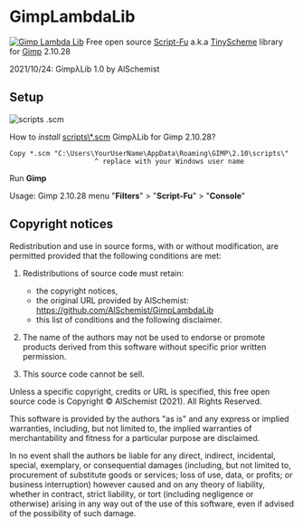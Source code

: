 # GimpLambdaLib
[![Gimp Lambda Lib](https://github.com/AlSchemist/GimpLambdaLib/wiki/images/iconGimpLambdaLib.webp)](https://github.com/AlSchemist/GimpLambdaLib/wiki)
Free open source [Script-Fu](https://docs.gimp.org/2.10/en/gimp-concepts-script-fu.html) a.k.a [TinyScheme](http://tinyscheme.sourceforge.net/home.html) library for [Gimp](https://www.gimp.org/) 2.10.28

2021/10/24: GimpλLib 1.0 by AlSchemist

## Setup
![scripts .scm](https://github.com/AlSchemist/GimpLambdaLib/wiki/images/filemngt-scripts.webp)

How to *install* [scripts\\\*.scm](https://github.com/AlSchemist/GimpLambdaLib/releases/tag/v1.0.0) GimpλLib for Gimp 2.10.28?
```
Copy *.scm "C:\Users\YourUserName\AppData\Roaming\GIMP\2.10\scripts\"  
                     ^ replace with your Windows user name
```
Run **Gimp**

Usage: Gimp 2.10.28 menu "**Filters**" > "**Script-Fu**" > "**Console**"

## Copyright notices

Redistribution and use in source forms, with or without modification,
are permitted provided that the following conditions are met:
1. Redistributions of source code must retain:
   - the copyright notices,
   - the original URL provided by AlSchemist:
     https://github.com/AlSchemist/GimpLambdaLib
   - this list of conditions and the following disclaimer.

2. The name of the authors may not be used to endorse or promote products
   derived from this software without specific prior written permission.

3. This source code cannot be sell.

Unless a specific copyright, credits or URL is specified,
this free open source code is Copyright :copyright: AlSchemist (2021).
All Rights Reserved.

This software is provided by the authors "as is" and any express or
implied warranties, including, but not limited to, the implied warranties
of merchantability and fitness for a particular purpose are disclaimed.

In no event shall the authors be liable for any direct, indirect,
incidental, special, exemplary, or consequential damages 
(including, but not limited to, procurement of substitute goods or services;
loss of use, data, or profits; or business interruption)
however caused and on any theory of liability, whether in contract, 
strict liability, or tort (including negligence or otherwise)
arising in any way out of the use of this software,
even if advised of the possibility of such damage.
